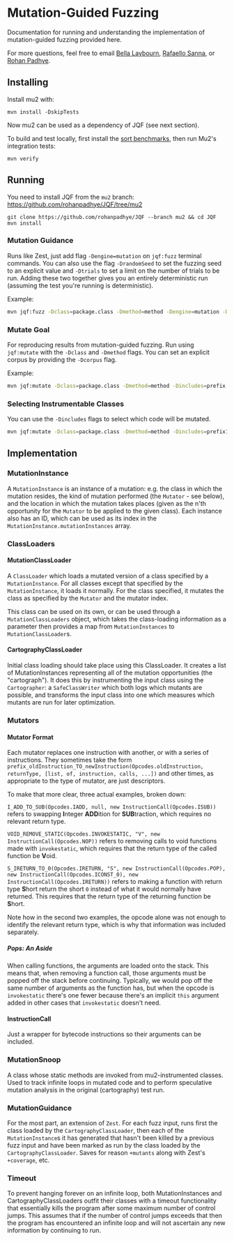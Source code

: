 # Mutation-Guided Fuzzing

Documentation for running and understanding the implementation of mutation-guided fuzzing provided here.

<!-- For project writeup, see [this document](https://saphirasnow.github.io/17-355/Bella_Laybourn_17355_Project.pdf). -->

For more questions, feel free to email [Bella Laybourn](mailto:ilaybour@andrew.cmu.edu), [Rafaello Sanna](mailto:rsanna@u.rochester.edu), or [Rohan Padhye](https://rohan.padhye.org).

## Installing

Install mu2 with:
```
mvn install -DskipTests
```

Now mu2 can be used as a dependency of JQF (see next section).


To build and test locally, first install the [sort benchmarks](https://github.com/cmu-pasta/sort-benchmarks), then run Mu2's integration tests:
```
mvn verify
```


## Running

You need to install JQF from the `mu2` branch: https://github.com/rohanpadhye/JQF/tree/mu2

```
git clone https://github.com/rohanpadhye/JQF --branch mu2 && cd JQF
mvn install
```

### Mutation Guidance

Runs like Zest, just add flag `-Dengine=mutation` on `jqf:fuzz` terminal commands. You can also use the flag `-DrandomSeed` to set the fuzzing seed to an explicit value and `-Dtrials` to set a limit on the number of trials to be run. Adding these two together gives you an entirely deterministic run (assuming the test you're running is deterministic).

Example: 

```sh
mvn jqf:fuzz -Dclass=package.class -Dmethod=method -Dengine=mutation -Dtrials=1000 -Dincludes=prefix
```

### Mutate Goal

For reproducing results from mutation-guided fuzzing. Run using `jqf:mutate` with the `-Dclass` and `-Dmethod` flags. 
You can set an explicit corpus by providing the `-Dcorpus` flag.

Example: 

```sh
mvn jqf:mutate -Dclass=package.class -Dmethod=method -Dincludes=prefix -Dinput=/path/to/corpus
```

### Selecting Instrumentable Classes

You can use the `-Dincludes` flags to select which code will be mutated. 

```sh
mvn jqf:mutate -Dclass=package.class -Dmethod=method -Dincludes=prefix1,prefix2
```

## Implementation

### MutationInstance

A `MutationInstance` is an instance of a mutation: e.g. the class in which the mutation resides, the kind of mutation performed (the `Mutator` - see below), and the location in which the mutation takes places (given as the n'th opportunity for the `Mutator` to be applied to the given class). Each instance also has an ID, which can be used as its index in the `MutationInstance.mutationInstances` array.

### ClassLoaders

#### MutationClassLoader

A `ClassLoader` which loads a mutated version of a class specified by a `MutationInstance`. For all classes except that specified by the `MutationInstance`, it loads it normally. For the class specified, it mutates the class as specified by the `Mutator` and the mutator index.

This class can be used on its own, or can be used through a `MutationClassLoaders` object, which takes the class-loading information as a parameter then provides a map from `MutationInstances` to `MutationClassLoader`s.

#### CartographyClassLoader

Initial class loading should take place using this ClassLoader. It creates a list of MutationInstances representing all of the mutation opportunities (the "cartograph"). It does this by instrumenting the input class using the `Cartographer`: a `SafeClassWriter` which both logs which mutants are possible, and transforms the input class into one which measures which mutants are run for later optimization.

### Mutators

#### Mutator Format

Each mutator replaces one instruction with another, or with a series of instructions. 
They sometimes take the form `prefix_oldInstruction_TO_newInstruction(Opcodes.oldInstruction, returnType, [list, of, instruction, calls, ...])` and other times, as appropriate to the type of mutator, are just descriptors.

To make that more clear, three actual examples, broken down:

`I_ADD_TO_SUB(Opcodes.IADD, null, new InstructionCall(Opcodes.ISUB))`
refers to swapping <b>I</b>nteger <b>ADD</b>ition for <b>SUB</b>traction, which requires no relevant return type.

`VOID_REMOVE_STATIC(Opcodes.INVOKESTATIC, "V", new InstructionCall(Opcodes.NOP))`
refers to removing calls to void functions made with `invokestatic`, which requires that the return type of the called function be <b>V</b>oid.

`S_IRETURN_TO_0(Opcodes.IRETURN, "S", new InstructionCall(Opcodes.POP), new InstructionCall(Opcodes.ICONST_0), new InstructionCall(Opcodes.IRETURN))`
refers to making a function with return type <b>S</b>hort return the short `0` instead of what it would normally have returned. This requires that the return type of the returning function be <b>S</b>hort.

Note how in the second two examples, the opcode alone was not enough to identify the relevant return type, which is why that information was included separately.

##### Pops: An Aside

When calling functions, the arguments are loaded onto the stack. This means that, when removing a function call, those arguments must be popped off the stack before continuing. 
Typically, we would pop off the same number of arguments as the function has, but when the opcode is `invokestatic` there's one fewer because there's an implicit `this` argument added in other cases that `invokestatic` doesn't need.

#### InstructionCall

Just a wrapper for bytecode instructions so their arguments can be included.

### MutationSnoop

A class whose static methods are invoked from mu2-instrumented classes. Used to track infinite loops in mutated code and to perform speculative mutation analysis in the original (cartography) test run.

### MutationGuidance

For the most part, an extension of `Zest`.
For each fuzz input, runs first the class loaded by the `CartographyClassLoader`, then each of the `MutationInstance`s it has generated that hasn't been killed by a previous fuzz input and have been marked as run by the class loaded by the `CartographyClassLoader`.
Saves for reason `+mutants` along with Zest's `+coverage`, etc.

### Timeout

To prevent hanging forever on an infinite loop, both MutationInstances and CartographyClassLoaders outfit their classes with a timeout functionality that essentially kills the program after some maximum number of control jumps.
This assumes that if the number of control jumps exceeds that then the program has encountered an infinite loop and will not ascertain any new information by continuing to run.

